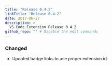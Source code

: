 ```yaml
---
title: "Release 0.4.2"
linkTitle: "Release 0.4.2"
date: 2017-06-27
description: >
  VS Code Extension Release 0.4.2
github_repo: "" # Disable the edit commands
---
```


### Changed

- Updated badge links to use proper extension id.
